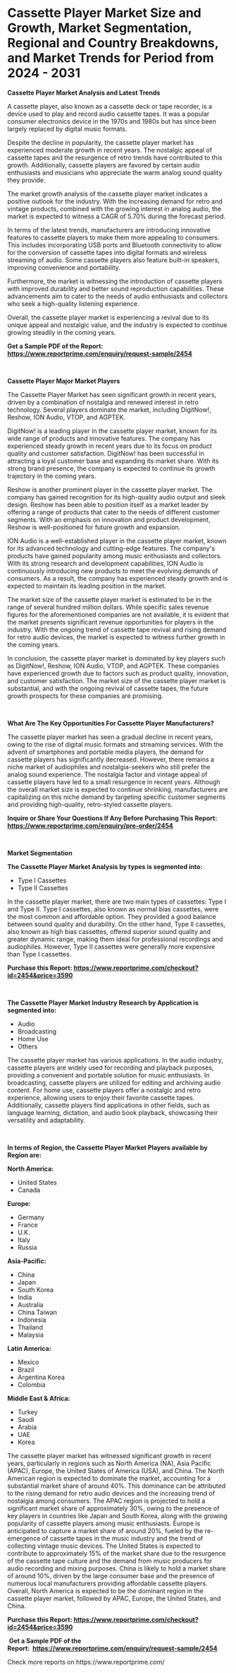<p><h1>Cassette Player Market Size and Growth, Market Segmentation, Regional and Country Breakdowns, and Market Trends for Period from 2024 -  2031</h1></p><p><strong>Cassette Player Market Analysis and Latest Trends</strong></p>
<p><p>A cassette player, also known as a cassette deck or tape recorder, is a device used to play and record audio cassette tapes. It was a popular consumer electronics device in the 1970s and 1980s but has since been largely replaced by digital music formats.</p><p>Despite the decline in popularity, the cassette player market has experienced moderate growth in recent years. The nostalgic appeal of cassette tapes and the resurgence of retro trends have contributed to this growth. Additionally, cassette players are favored by certain audio enthusiasts and musicians who appreciate the warm analog sound quality they provide.</p><p>The market growth analysis of the cassette player market indicates a positive outlook for the industry. With the increasing demand for retro and vintage products, combined with the growing interest in analog audio, the market is expected to witness a CAGR of 5.70% during the forecast period.</p><p>In terms of the latest trends, manufacturers are introducing innovative features to cassette players to make them more appealing to consumers. This includes incorporating USB ports and Bluetooth connectivity to allow for the conversion of cassette tapes into digital formats and wireless streaming of audio. Some cassette players also feature built-in speakers, improving convenience and portability.</p><p>Furthermore, the market is witnessing the introduction of cassette players with improved durability and better sound reproduction capabilities. These advancements aim to cater to the needs of audio enthusiasts and collectors who seek a high-quality listening experience.</p><p>Overall, the cassette player market is experiencing a revival due to its unique appeal and nostalgic value, and the industry is expected to continue growing steadily in the coming years.</p></p>
<p><strong>Get a Sample PDF of the Report:&nbsp; <a href="https://www.reportprime.com/enquiry/request-sample/2454">https://www.reportprime.com/enquiry/request-sample/2454</a></strong></p>
<p>&nbsp;</p>
<p><strong>Cassette Player Major Market Players</strong></p>
<p><p>The Cassette Player Market has seen significant growth in recent years, driven by a combination of nostalgia and renewed interest in retro technology. Several players dominate the market, including DigitNow!, Reshow, ION Audio, VTOP, and AGPTEK.</p><p>DigitNow! is a leading player in the cassette player market, known for its wide range of products and innovative features. The company has experienced steady growth in recent years due to its focus on product quality and customer satisfaction. DigitNow! has been successful in attracting a loyal customer base and expanding its market share. With its strong brand presence, the company is expected to continue its growth trajectory in the coming years.</p><p>Reshow is another prominent player in the cassette player market. The company has gained recognition for its high-quality audio output and sleek design. Reshow has been able to position itself as a market leader by offering a range of products that cater to the needs of different customer segments. With an emphasis on innovation and product development, Reshow is well-positioned for future growth and expansion.</p><p>ION Audio is a well-established player in the cassette player market, known for its advanced technology and cutting-edge features. The company's products have gained popularity among music enthusiasts and collectors. With its strong research and development capabilities, ION Audio is continuously introducing new products to meet the evolving demands of consumers. As a result, the company has experienced steady growth and is expected to maintain its leading position in the market.</p><p>The market size of the cassette player market is estimated to be in the range of several hundred million dollars. While specific sales revenue figures for the aforementioned companies are not available, it is evident that the market presents significant revenue opportunities for players in the industry. With the ongoing trend of cassette tape revival and rising demand for retro audio devices, the market is expected to witness further growth in the coming years.</p><p>In conclusion, the cassette player market is dominated by key players such as DigitNow!, Reshow, ION Audio, VTOP, and AGPTEK. These companies have experienced growth due to factors such as product quality, innovation, and customer satisfaction. The market size of the cassette player market is substantial, and with the ongoing revival of cassette tapes, the future growth prospects for these companies are promising.</p></p>
<p>&nbsp;</p>
<p><strong>What Are The Key Opportunities For Cassette Player Manufacturers?</strong></p>
<p><p>The cassette player market has seen a gradual decline in recent years, owing to the rise of digital music formats and streaming services. With the advent of smartphones and portable media players, the demand for cassette players has significantly decreased. However, there remains a niche market of audiophiles and nostalgia-seekers who still prefer the analog sound experience. The nostalgia factor and vintage appeal of cassette players have led to a small resurgence in recent years. Although the overall market size is expected to continue shrinking, manufacturers are capitalizing on this niche demand by targeting specific customer segments and providing high-quality, retro-styled cassette players.</p></p>
<p><strong>Inquire or Share Your Questions If Any Before Purchasing This Report: <a href="https://www.reportprime.com/enquiry/pre-order/2454">https://www.reportprime.com/enquiry/pre-order/2454</a></strong></p>
<p>&nbsp;</p>
<p><strong>Market Segmentation</strong></p>
<p><strong>The Cassette Player Market Analysis by types is segmented into:</strong></p>
<p><ul><li>Type I Cassettes</li><li>Type II Cassettes</li></ul></p>
<p><p>In the cassette player market, there are two main types of cassettes: Type I and Type II. Type I cassettes, also known as normal bias cassettes, were the most common and affordable option. They provided a good balance between sound quality and durability. On the other hand, Type II cassettes, also known as high bias cassettes, offered superior sound quality and greater dynamic range, making them ideal for professional recordings and audiophiles. However, Type II cassettes were generally more expensive than Type I cassettes.</p></p>
<p><strong>Purchase this Report:&nbsp;<a href="https://www.reportprime.com/checkout?id=2454&price=3590">https://www.reportprime.com/checkout?id=2454&price=3590</a></strong></p>
<p>&nbsp;</p>
<p><strong>The Cassette Player Market Industry Research by Application is segmented into:</strong></p>
<p><ul><li>Audio</li><li>Broadcasting</li><li>Home Use</li><li>Others</li></ul></p>
<p><p>The cassette player market has various applications. In the audio industry, cassette players are widely used for recording and playback purposes, providing a convenient and portable solution for music enthusiasts. In broadcasting, cassette players are utilized for editing and archiving audio content. For home use, cassette players offer a nostalgic and retro experience, allowing users to enjoy their favorite cassette tapes. Additionally, cassette players find applications in other fields, such as language learning, dictation, and audio book playback, showcasing their versatility and adaptability.</p></p>
<p>&nbsp;</p>
<p><strong>In terms of Region, the Cassette Player Market Players available by Region are:</strong></p>
<p>
    <p> <strong> North America: </strong>
        <ul>
            <li>United States</li>
            <li>Canada</li>
        </ul>
        </p> 
    <p> <strong> Europe: </strong>
        <ul>
            <li>Germany</li>
            <li>France</li>
            <li>U.K.</li>
            <li>Italy</li>
            <li>Russia</li>
        </ul>
        </p> 
    <p> <strong> Asia-Pacific: </strong>
        <ul>
            <li>China</li>
            <li>Japan</li>
            <li>South Korea</li>
            <li>India</li>
            <li>Australia</li>
            <li>China Taiwan</li>
            <li>Indonesia</li>
            <li>Thailand</li>
            <li>Malaysia</li>
        </ul>
        </p> 
    <p> <strong> Latin America: </strong>
        <ul>
            <li>Mexico</li>
            <li>Brazil</li>
            <li>Argentina Korea</li>
            <li>Colombia</li>
        </ul>
        </p> 
    <p> <strong> Middle East & Africa: </strong>
        <ul>
            <li>Turkey</li>
            <li>Saudi</li>
            <li>Arabia</li>
            <li>UAE</li>
            <li>Korea</li>
        </ul>
    </p>
    </p>
<p><p>The cassette player market has witnessed significant growth in recent years, particularly in regions such as North America (NA), Asia Pacific (APAC), Europe, the United States of America (USA), and China. The North American region is expected to dominate the market, accounting for a substantial market share of around 40%. This dominance can be attributed to the rising demand for retro audio devices and the increasing trend of nostalgia among consumers. The APAC region is projected to hold a significant market share of approximately 30%, owing to the presence of key players in countries like Japan and South Korea, along with the growing popularity of cassette players among music enthusiasts. Europe is anticipated to capture a market share of around 20%, fueled by the re-emergence of cassette tapes in the music industry and the trend of collecting vintage music devices. The United States is expected to contribute to approximately 15% of the market share due to the resurgence of the cassette tape culture and the demand from music producers for audio recording and mixing purposes. China is likely to hold a market share of around 10%, driven by the large consumer base and the presence of numerous local manufacturers providing affordable cassette players. Overall, North America is expected to be the dominant region in the cassette player market, followed by APAC, Europe, the United States, and China.</p></p>
<p><strong>Purchase this Report: <a href="https://www.reportprime.com/checkout?id=2454&price=3590">https://www.reportprime.com/checkout?id=2454&price=3590</a></strong></p>
<p>&nbsp;<strong>Get a Sample PDF of the Report:&nbsp;&nbsp;<a href="https://www.reportprime.com/enquiry/request-sample/2454">https://www.reportprime.com/enquiry/request-sample/2454</a></strong></p>
<p><strong></strong></p>
<p>Check more reports on https://www.reportprime.com/</p>